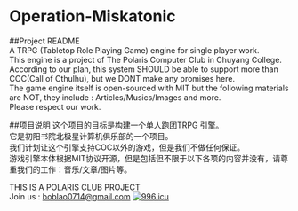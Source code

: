 
# Operation-Miskatonic
  
##Project README  
A TRPG (Tabletop Role Playing Game) engine for single player work.  
This engine is a project of The Polaris Computer Club in Chuyang College.  
According to our plan, this system SHOULD be able to support more than COC(Call of Cthulhu), but we DONT make any promises here.  
The game engine itself is open-sourced with MIT but the following materials are NOT, they include : Articles/Musics/Images and more.  
Please respect our work.   

##项目说明
这个项目的目标是构建一个单人跑团TRPG 引擎。  
它是初阳书院北极星计算机俱乐部的一个项目。  
我们计划让这个引擎支持COC以外的游戏，但是我们不做任何保证。  
游戏引擎本体根据MIT协议开源，但是包括但不限于以下各项的内容并没有，请尊重我们的工作：音乐/文章/图片等。  

THIS IS A POLARIS CLUB PROJECT   
Join us : boblao0714@gmail.com
<a href="https://996.icu"><img src="https://img.shields.io/badge/link-996.icu-red.svg" alt="996.icu" /></a>  